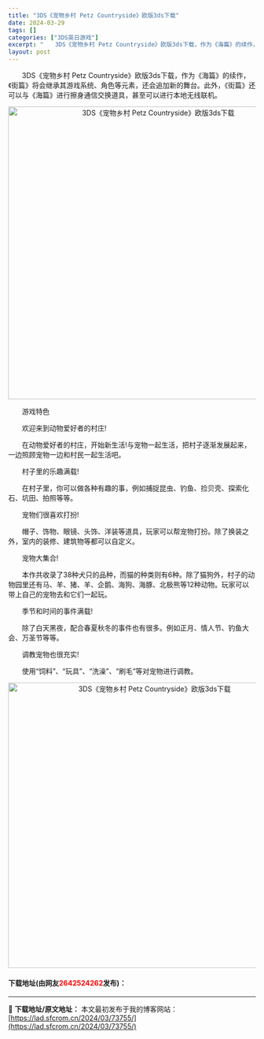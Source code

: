 ```yaml
---
title: "3DS《宠物乡村 Petz Countryside》欧版3ds下载"
date: 2024-03-29
tags: []
categories: ["3DS英日游戏"]
excerpt: "　　3DS《宠物乡村 Petz Countryside》欧版3ds下载，作为《海篇》的续作，《街篇》将会继承其游戏系统、角色等元素，还会追加新的舞台。此外，《街篇》还可以与《海篇》进行擦身通信交换道具，甚至可以进行本地无线联机。 　　游戏特色 　　欢迎来到动物爱好者的村庄! 　　在动物爱好者的村庄，&hellip;"
layout: post
---
```


 <p>　　3DS《宠物乡村 Petz Countryside》欧版3ds下载，作为《海篇》的续作，《街篇》将会继承其游戏系统、角色等元素，还会追加新的舞台。此外，《街篇》还可以与《海篇》进行擦身通信交换道具，甚至可以进行本地无线联机。</p> <p align="center"><img align="" border="0" src="https://lad.sfcrom.cn/wp-content/uploads/2024/03/20240329_66062c6edd604.png" width="595" alt="3DS《宠物乡村 Petz Countryside》欧版3ds下载" /></p> <p>　　游戏特色</p> <p>　　欢迎来到动物爱好者的村庄!</p> <p>　　在动物爱好者的村庄，开始新生活!与宠物一起生活，把村子逐渐发展起来，一边照顾宠物一边和村民一起生活吧。</p> <p>　　村子里的乐趣满载!</p> <p>　　在村子里，你可以做各种有趣的事，例如捕捉昆虫、钓鱼、捡贝壳、探索化石、坑田、拍照等等。</p> <p>　　宠物们很喜欢打扮!</p> <p>　　帽子、饰物、眼镜、头饰、洋装等道具，玩家可以帮宠物打扮。除了换装之外，室内的装修、建筑物等都可以自定义。</p> <p>　　宠物大集合!</p> <p>　　本作共收录了38种犬只的品种，而猫的种类则有6种。除了猫狗外，村子的动物园里还有马、羊、猪、羊、企鹅、海狗、海豚、北极熊等12种动物。玩家可以带上自己的宠物去和它们一起玩。</p> <p>　　季节和时间的事件满载!</p> <p>　　除了白天黑夜，配合春夏秋冬的事件也有很多。例如正月、情人节、钓鱼大会、万圣节等等。</p> <p>　　调教宠物也很充实!</p> <p>　　使用&ldquo;饲料&rdquo;、&ldquo;玩具&rdquo;、&ldquo;洗澡&rdquo;、&ldquo;刷毛&rdquo;等对宠物进行调教。</p> <p align="center"><img align="" border="0" src="https://lad.sfcrom.cn/wp-content/uploads/2024/03/20240329_66062c704bc50.png" width="580" alt="3DS《宠物乡村 Petz Countryside》欧版3ds下载" /></p> <p><h4>下载地址(由网友<font color="red">2642524262</font>发布)：</h4></p> 

---
📖 **下载地址/原文地址：** 本文最初发布于我的博客网站：[https://lad.sfcrom.cn/2024/03/73755/](https://lad.sfcrom.cn/2024/03/73755/)

